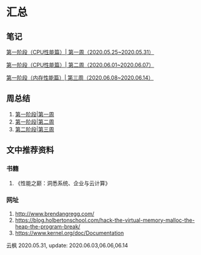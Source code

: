 # 汇总

## 笔记

[第一阶段（CPU性能篇）| 第一周（2020.05.25~2020.05.31）](phase_week_note/first_phase_first_week_cpu.md)

[第一阶段（CPU性能篇）| 第二周（2020.06.01~2020.06.07）](phase_week_note/first_phase_sec_week_cpu.md)

[第一阶段（内存性能篇）| 第三周（2020.06.08~2020.06.14）](phase_week_note/sec_phase_first_week_mem.md)

## 周总结

1. [第一阶段|第一周](week_summary/1week_summary.md)
2. [第一阶段|第二周](week_summary/2week_summary.md)
3. [第二阶段|第三周](week_summary/3week_summary.md)

## 文中推荐资料

### 书籍

1. 《性能之巅：洞悉系统、企业与云计算》

### 网址

1. http://www.brendangregg.com/
2. https://blog.holbertonschool.com/hack-the-virtual-memory-malloc-the-heap-the-program-break/
3. https://www.kernel.org/doc/Documentation

云枫 2020.05.31, update: 2020.06.03,06.06,06.14